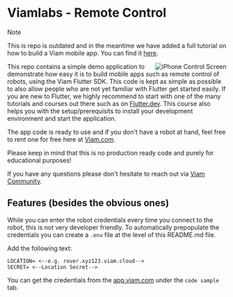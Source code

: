 # Viamlabs - Remote Control

> [!NOTE]  
> This is repo is outdated and in the meantime we have added a full tutorial on how to build a Viam mobile app. You can find it [here](https://docs.viam.com/tutorials/control/flutter-app/).

<img align="right" src="./media/viamlabs-remote-control.png" alt="iPhone Control Screen">

This repo contains a simple demo application to demonstrate how easy it is to build mobile apps such as remote control of robots, using the Viam Flutter SDK. This code is kept as simple as possible to also allow people who are not yet familiar with Flutter get started easily.
If you are new to Flutter, we highly recommend to start with one of the many tutorials and courses out there such as on [Flutter.dev](https://docs.flutter.dev/). This course also helps you with the setup/prerequisits to install your development environment and start the application.

The app code is ready to use and if you don't have a robot at hand, feel free to rent one for free here at [Viam.com](https://www.viam.com/resources/try-viam).

Please keep in mind that this is no production ready code and purely for educational purposes!

If you have any questions please don't hesitate to reach out via [Viam Community](https://www.viam.com/resources/community).

## Features (besides the obvious ones)

While you can enter the robot credentials every time you connect to the robot, this is not very developer friendly.
To automatically prepopulate the credentials you can create a ```.env``` file at the level of this README.md file.

Add the following text:

```
LOCATION= <--e.g. rover.xyz123.viam.cloud-->
SECRET= <--Location Secret-->
```
You can get the credentials from the [app.viam.com](app.viam.com) under the ```code sample``` tab.
